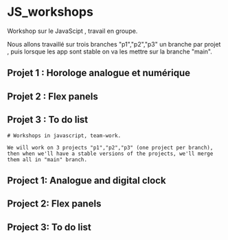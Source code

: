 # JS_workshops

Workshop sur le JavaScipt , travail en groupe.

Nous allons travaillé sur trois branches "p1","p2","p3" un branche par projet , puis lorsque les app sont stable on va les mettre sur la branche "main". 

## Projet 1 : Horologe analogue et numérique 
## Projet 2 : Flex panels 
## Projet 3 : To do list



`# Workshops in javascript, team-work.`

 `We will work on 3 projects "p1","p2","p3" (one project per branch), then when we'll have a stable versions of the projects, we'll merge them all in "main" branch.`

## Project 1: Analogue and digital clock
## Project 2: Flex panels
## Project 3: To do list
 
 



